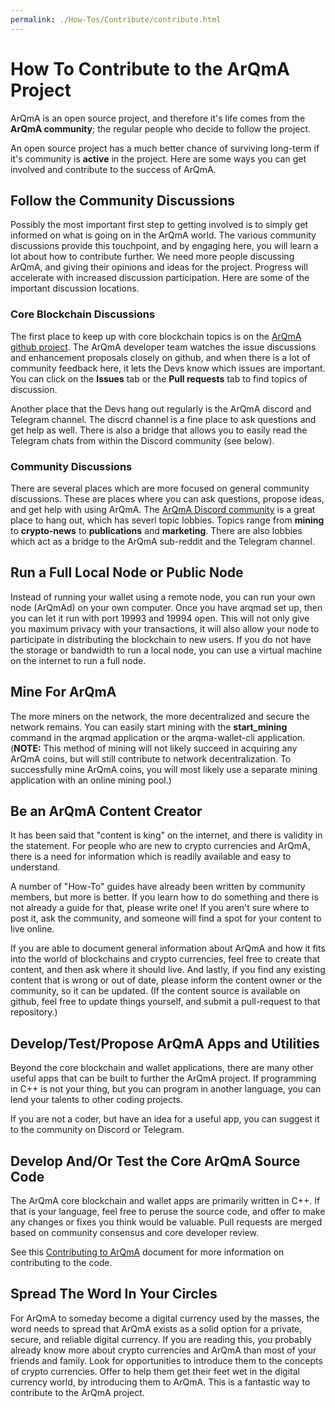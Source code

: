 ```yaml
---
permalink: ./How-Tos/Contribute/contribute.html
---
```


<h1>How To Contribute to the ArQmA Project</h1>

<p>ArQmA is an open source project, and therefore it's life comes from the <b>ArQmA community</b>; the regular people who decide to follow the project.</p>

<p>An open source project has a much better chance of surviving long-term if it's community is <b>active</b> in the project. Here are some ways you can get involved and contribute to the success of ArQmA.</p>

<h2>Follow the Community Discussions</h2>
<p>Possibly the most important first step to getting involved is to simply get informed on what is going on in the ArQmA world. The various community discussions provide this touchpoint, and by engaging here, you will learn a lot about how to contribute further. We need more people discussing ArQmA, and giving their opinions and ideas for the project.  Progress will accelerate with increased discussion participation. Here are some of the important discussion locations.</p>

<a name="core"></a>
<h3>Core Blockchain Discussions</h3>
<p>The first place to keep up with core blockchain topics is on the <a href="https://github.com/arqma/arqma">ArQmA github project</a>. The ArQmA developer team watches the issue discussions and enhancement proposals closely on github, and when there is a lot of community feedback here, it lets the Devs know which issues are important. You can click on the <b>Issues</b> tab or the <b>Pull requests</b> tab to find topics of discussion.</p>
<p>Another place that the Devs hang out regularly is the ArQmA discord and Telegram channel. The discrd channel is a fine place to ask questions and get help as well. There is also a bridge that allows you to easily read the Telegram chats from within the Discord community (see below).</p>

<a name="community_discussions"></a>
<h3>Community Discussions</h3>
<p>There are several places which are more focused on general community discussions. These are places where you can ask questions, propose ideas, and get help with using ArQmA.
The <a href="https://discord.gg/s9BQpJT">ArQmA Discord community</a> is a great place to hang out, which has severl topic lobbies. Topics range from <b>mining</b> to <b>crypto-news</b> to <b>publications</b> and <b>marketing</b>. There are also lobbies which act as a bridge to the ArQmA sub-reddit and the Telegram channel.</p>

<a name="node"></a>
<h2>Run a Full Local Node or Public Node</h2>
<p>Instead of running your wallet using a remote node, you can run your own node (ArQmAd) on your own computer.  Once you have arqmad set up, then you can let it run with port 19993 and 19994 open. This will not only give you maximum privacy with your transactions, it will also allow your node to participate in distributing the blockchain to new users. If you do not have the storage or bandwidth to run a local node, you can use a virtual machine on the internet to run a full node. </p>
<a name="mine"></a>
<h2>Mine For ArQmA</h2>
<p>The more miners on the network, the more decentralized and secure the network remains. You can easily start mining with the <b>start_mining</b> command in the arqmad application or the arqma-wallet-cli application. (<b>NOTE:</b> This method of mining will not likely succeed in acquiring any ArQmA coins, but will still contribute to network decentralization. To successfully mine ArQmA coins, you will most likely use a separate mining application with an online mining pool.)</p>

<a name="content"></a>
<h2>Be an ArQmA Content Creator</h2>
<p>It has been said that "content is king" on the internet, and there is validity in the statement. For people who are new to crypto currencies and ArQmA, there is a need for information which is readily available and easy to understand.</p>
<p>A number of "How-To" guides have already been written by community members, but more is better. If you learn how to do something and there is not already a guide for that, please write one! If you aren't sure where to post it, ask the community, and someone will find a spot for your content to live online.</p>
<p>If you are able to document general information about ArQmA and how it fits into the world of blockchains and crypto currencies, feel free to create that content, and then ask where it should live.  And lastly, if you find any existing content that is wrong or out of date, please inform the content owner or the community, so it can be updated. (If the content source is available on github, feel free to update things yourself, and submit a pull-request to that repository.)</p>

<a name="test"></a>
<h2>Develop/Test/Propose ArQmA Apps and Utilities</h2>
<p>Beyond the core blockchain and wallet applications, there are many other useful apps that can be built to further the ArQmA project. If programming in C++ is not your thing, but you can program in another language, you can lend your talents to other coding projects.</p>

<p>If you are not a coder, but have an idea for a useful app, you can suggest it to the community on Discord or Telegram.</p>

<h2>Develop And/Or Test the Core ArQmA Source Code</h2>
<p>The ArQmA core blockchain and wallet apps are primarily written in C++.  If that is your language, feel free to peruse the source code, and offer to make any changes or fixes you think would be valuable. Pull requests are merged based on community consensus and core developer review.</p>
<p>See this <a href="https://github.com/arqma/arqma/blob/master/CONTRIBUTING.md.TODO">Contributing to ArQmA</a> document for more information on contributing to the code.</p>

<a name="word"></a>
<h2>Spread The Word In Your Circles</h2>
<p>For ArQmA to someday become a digital currency used by the masses, the word needs to spread that ArQmA exists as a solid option for a private, secure, and reliable digital currency. If you are reading this, you probably already know more about crypto currencies and ArQmA than most of your friends and family. Look for opportunities to introduce them to the concepts of crypto currencies.  Offer to help them get their feet wet in the digital currency world, by introducing them to ArQmA.  This is a fantastic way to contribute to the ArQmA project.</p></section>
